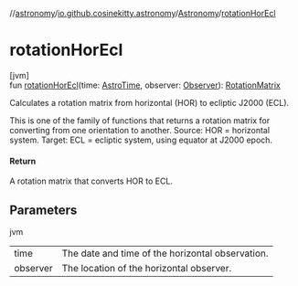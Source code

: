 //[astronomy](../../../index.md)/[io.github.cosinekitty.astronomy](../index.md)/[Astronomy](index.md)/[rotationHorEcl](rotation-hor-ecl.md)

# rotationHorEcl

[jvm]\
fun [rotationHorEcl](rotation-hor-ecl.md)(time: [AstroTime](../-astro-time/index.md), observer: [Observer](../-observer/index.md)): [RotationMatrix](../-rotation-matrix/index.md)

Calculates a rotation matrix from horizontal (HOR) to ecliptic J2000 (ECL).

This is one of the family of functions that returns a rotation matrix for converting from one orientation to another. Source: HOR = horizontal system. Target: ECL = ecliptic system, using equator at J2000 epoch.

#### Return

A rotation matrix that converts HOR to ECL.

## Parameters

jvm

| | |
|---|---|
| time | The date and time of the horizontal observation. |
| observer | The location of the horizontal observer. |
